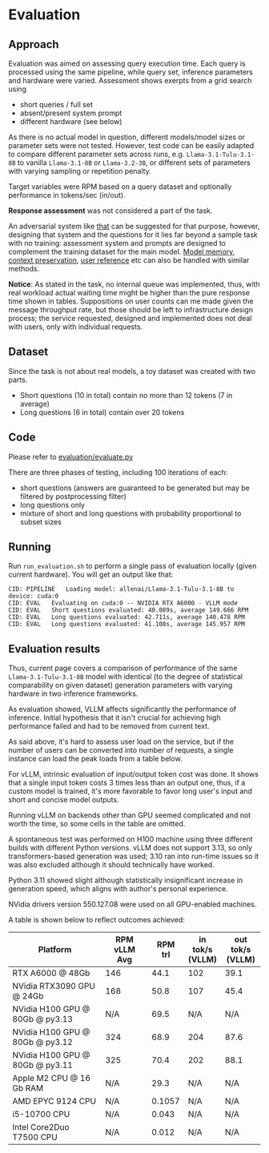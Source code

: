 # Evaluation

## Approach
Evaluation was aimed on assessing query execution time. Each query is processed using the same pipeline, while query set, inference parameters and hardware were varied.
Assessment shows exerpts from a grid search using 
 - short queries / full set
 - absent/present system prompt
 - different hardware (see below)

As there is no actual model in question, different models/model sizes or parameter sets were not tested. However, test code can be easily adapted to compare different parameter sets across runs, e.g. `Llama-3.1-Tulu-3.1-8B` to vanilla `Llama-3.1-8B` or `Llama-3.2-3B`, or different sets of parameters with varying sampling or repetition penalty.

Target variables were RPM based on a query dataset and optionally performance in tokens/sec (in/out).

**Response assessment** was not considered a part of the task.

An adversarial system like [that](https://github.com/NetBUG/llmplayground/blob/master/llm_assessment/openai_tests.py) can be suggested for that purpose, however, designing that system and the questions for it lies far beyond a sample task with no training: assessment system and prompts are designed to complement the training dataset for the main model. [Model memory](https://github.com/NetBUG/llmplayground/blob/master/llm_assessment/memory_tests.py), [context preservation](https://github.com/NetBUG/llmplayground/blob/master/llm_assessment/misgender_test.py), [user reference](https://github.com/NetBUG/llmplayground/blob/master/llm_assessment/empathy_tests.py) etc can also be handled with similar methods.

**Notice**: As stated in the task, no internal queue was implemented, thus, with real workload actual waiting time might be higher than the pure response time shown in tables.
Suppositions on user counts can me made given the message throughput rate, but those should be left to infrastructure design process; the service requested, designed and implemented does not deal with users, only with individual requests.

## Dataset
Since the task is not about real models, a toy dataset was created with two parts.
 - Short questions (10 in total) contain no more than 12 tokens (7 in average)
 - Long questions (6 in total) contain over 20 tokens

## Code
Please refer to [evaluation/evaluate.py](ai.core.reply/evaluation/evaluate.py)

There are three phases of testing, including 100 iterations of each:
 - short questions (answers are guaranteed to be generated but may be filtered by postprocessing filter)
 - long questions only
 - mixture of short and long questions with probability proportional to subset sizes

## Running
Run `run_evaluation.sh` to perform a single pass of evaluation locally (given current hardware).
You will get an output like that:
```
CID: PIPELINE	Loading model: allenai/Llama-3.1-Tulu-3.1-8B to device: cuda:0
CID: EVAL	Evaluating on cuda:0 -- NVIDIA RTX A6000 - VLLM mode
CID: EVAL	Short questions evaluated: 40.089s, average 149.666 RPM
CID: EVAL	Long questions evaluated: 42.711s, average 140.478 RPM
CID: EVAL	Long questions evaluated: 41.108s, average 145.957 RPM
```

## Evaluation results
Thus, current page covers a comparison of performance of the same `Llama-3.1-Tulu-3.1-8B` model with identical (to the degree of statistical comparability on given dataset) generation parameters with varying hardware in two inference frameworks.

As evaluation showed, VLLM affects significantly the performance of inference. Initial hypothesis that it isn't crucial for achieving high performance failed and had to be removed from current text.

As said above, it's hard to assess user load on the service, but if the number of users can be converted into number of requests, a single instance can load the peak loads from a table below.

For vLLM, intrinsic evaluation of input/output token cost was done. It shows that a single input token costs 3 times less than an output one, thus, if a custom model is trained, it's more favorable to favor long user's input and short and concise model outputs.

Running vLLM on backends other than GPU seemed complicated and not worth the time, so some cells in the table are omitted.

A spontaneous test was performed on H100 machine using three different builds with different Python versions.
vLLM does not support 3.13, so only transformers-based generation was used; 3.10 ran into run-time issues so it was also excluded although it should technically have worked. 

Python 3.11 showed slight although statistically insignificant increase in generation speed, which aligns with author's personal experience.

NVidia drivers version 550.127.08 were used on all GPU-enabled machines.

A table is shown below to reflect outcomes achieved:

| Platform                        | RPM vLLM Avg | RPM trl | in tok/s<br>(VLLM) | out tok/s<br>(VLLM) |
| ------------------------------- | ------------ | ------- | ------------------ | ------------------- |
| RTX A6000 @ 48Gb                | 146          | 44.1    | 102                | 39.1                |
| NVidia RTX3090 GPU @ 24Gb       | 168          | 50.8    | 107                | 45.4                |
| NVidia H100 GPU @ 80Gb @ py3.13 | N/A          | 69.5    | N/A                | N/A                 |
| NVidia H100 GPU @ 80Gb @ py3.12 | 324          | 68.9    | 204                | 87.6                |
| NVidia H100 GPU @ 80Gb @ py3.11 | 325          | 70.4    | 202                | 88.1                |
| Apple M2 CPU @ 16 Gb RAM        | N/A          | 29.3    | N/A                | N/A                 |
| AMD EPYC 9124 CPU               | N/A          | 0.1057  | N/A                | N/A                 |
| i5-10700 CPU                    | N/A          | 0.043   | N/A                | N/A                 |
| Intel Core2Duo T7500 CPU        | N/A          | 0.012   | N/A                | N/A                 |
